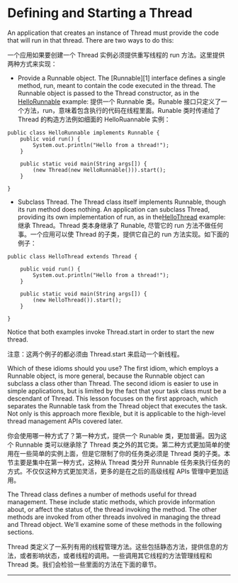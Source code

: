 Defining and Starting a Thread
============================================================

An application that creates an instance of Thread must provide the code that will run in that thread. There are two ways to do this:

一个应用如果要创建一个 Thread 实例必须提供重写线程的 run 方法。这里提供两种方式来实现：

*   Provide a Runnable object. The [Runnable][1] interface defines a single method, run, meant to contain the code executed in the thread. The Runnable object is passed to the Thread constructor, as in the [HelloRunnable][2] example:
	提供一个 Runnable 类。Runable 接口只定义了一个方法，run，意味着包含执行的代码在线程里面。Runable 类时传递给了 Thread 的构造方法例如细面的 HelloRuannable 实例：

```
public class HelloRunnable implements Runnable {
    public void run() {
        System.out.println("Hello from a thread!");
    }

    public static void main(String args[]) {
        (new Thread(new HelloRunnable())).start();
    }

}
```
*   Subclass Thread. The Thread class itself implements Runnable, though its run method does nothing. An application can subclass Thread, providing its own implementation of run, as in the[HelloThread][3] example:
	继承 Thread。Thread 类本身继承了 Runable, 尽管它的 run 方法不做任何事。一个应用可以使 Thread 的子类，提供它自己的 run 方法实现。如下面的例子：

```
public class HelloThread extends Thread {

    public void run() {
        System.out.println("Hello from a thread!");
    }

    public static void main(String args[]) {
        (new HelloThread()).start();
    }

}
```

Notice that both examples invoke Thread.start in order to start the new thread.

注意：这两个例子的都必须由 Thread.start 来启动一个新线程。

Which of these idioms should you use? The first idiom, which employs a Runnable object, is more general, because the Runnable object can subclass a class other than Thread. The second idiom is easier to use in simple applications, but is limited by the fact that your task class must be a descendant of Thread. This lesson focuses on the first approach, which separates the Runnable task from the Thread object that executes the task. Not only is this approach more flexible, but it is applicable to the high-level thread management APIs covered later.

你会使用哪一种方式了？第一种方式，提供一个 Runable 类，更加普遍。因为这个 Runnable 类可以继承除了 Thread 类之外的其它类。第二种方式更加简单的使用在一些简单的实例上面，但是它限制了你的任务类必须是 Thread 类的子类。本节主要是集中在第一种方式，这种从 Thread 类分开 Runnable 任务来执行任务的方式。不仅仅这种方式更加灵活，更多的是在之后的高级线程 APIs 管理中更加适用。

The Thread class defines a number of methods useful for thread management. These include static methods, which provide information about, or affect the status of, the thread invoking the method. The other methods are invoked from other threads involved in managing the thread and Thread object. We'll examine some of these methods in the following sections.

Thread 类定义了一系列有用的线程管理方法。这些包括静态方法，提供信息的方法，或者影响状态，或者线程的调用。一些调用其它线程的方法管理线程和 Thread 类。我们会检验一些里面的方法在下面的章节。

--------------------------------------------------------------------------------

[a]:
[1]:https://docs.oracle.com/javase/8/docs/api/java/lang/Runnable.html
[2]:http://docs.oracle.com/javase/tutorial/essential/concurrency/examples/HelloRunnable.java
[3]:http://docs.oracle.com/javase/tutorial/essential/concurrency/examples/HelloThread.java